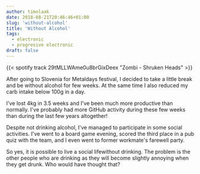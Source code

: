 ```yaml
---
author: timolaak
date: 2018-08-21T20:46:46+01:00
slug: 'without-alcohol'
title: 'Without Alcohol'
tags:
  - electronic
  - progresive electronic
draft: false
---
```


{{< spotify track 29tMLLWAme0u8brGixDeex "Zombi - Shruken Heads" >}}

After going to Slovenia for Metaldays festival, I decided to take a little
break and be without alcohol for few weeks. At the same time I also reduced
my carb intake below 100g in a day.

I've lost 4kg in 3.5 weeks and I've been much more productive than normally.
I've probably had more GitHub activity during these few weeks than during the
last few years altogether!

Despite not drinking alcohol, I've managed to participate in some social
activities. I've went to a board game evening, scored the third place in a pub
quiz with the team, and I even went to former workmate's farewell party.

So yes, it is possible to live a social lifewithout drinking.
The problem is the other people who are drinking as they will become slightly
annoying when they get drunk. Who would have thought that?
